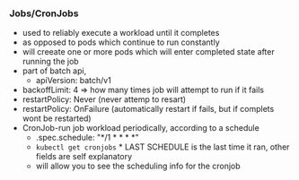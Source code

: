### Jobs/CronJobs
* used to reliably execute a workload until it completes
* as opposed to pods which continue to run constantly
* will creeate one or more pods which will enter completed state after running the job
* part of batch api, 
    * apiVersion: batch/v1
* backoffLimit: 4 => how many times job will attempt to run if it fails
* restartPolicy: Never (never attemp to resart)
* restartPolicy: OnFailure (automatically restart if fails, but if complets wont be restarted)
* CronJob-run job workload periodically, according to a schedule
    * .spec.schedule: "*/1 * * * *"
    * `kubectl get cronjobs`
            * LAST SCHEDULE is the last time it ran, other fields are self explanatory
    * will allow you to see the scheduling info for the cronjob
 
    